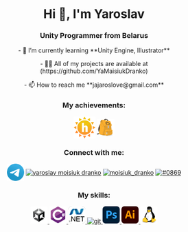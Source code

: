 <h1 align="center">Hi 👋, I'm Yaroslav</h1>
<h3 align="center">Unity Programmer from Belarus</h3>
<p align="center">
- 🌱 I’m currently learning **Unity Engine, Illustrator** </a>

<p align="center">
- 👨‍💻 All of my projects are available at (https://github.com/YaMaisiukDranko) </a>

<p align="center">
- 📫 How to reach me **jajaroslove@gmail.com** </a>

<h3 align="center">My achievements:</h3>
<p align="center">
<a href="https://summer.hackclub.com/" target="blank"><img align="center" src="https://github.com/YaMaisiukDranko/YaMaisiukDranko/blob/main/summer_of_making.svg" alt="HackClub" height="50" width="50" /></a>
<a href="https://education.github.com/pack" target="blank"><img align="center" src="https://github.com/YaMaisiukDranko/YaMaisiukDranko/blob/main/d6fe3e7025f9a9ae3f786e0cb77dea75.png" alt="StudentDeveloperPack" height="40" width="40" /></a>

<h3 align="center">Connect with me:</h3>
<p align="center">
<a href="https://t.me/YaMaisiukDranko" target="blank"><img align="center" src="https://github.com/YaMaisiukDranko/YaMaisiukDranko/blob/main/Telegram-Logo.png" alt="YaMaisiukDranko" height="40" width="40" /></a>
<a href="https://linkedin.com/in/yaroslav moisiuk dranko" target="blank"><img align="center" src="https://raw.githubusercontent.com/rahuldkjain/github-profile-readme-generator/master/src/images/icons/Social/linked-in-alt.svg" alt="yaroslav moisiuk dranko" height="30" width="40" /></a>
<a href="https://instagram.com/moisiuk_dranko" target="blank"><img align="center" src="https://raw.githubusercontent.com/rahuldkjain/github-profile-readme-generator/master/src/images/icons/Social/instagram.svg" alt="moisiuk_dranko" height="30" width="40" /></a>
<a href="https://discord.gg/#0869" target="blank"><img align="center" src="https://raw.githubusercontent.com/rahuldkjain/github-profile-readme-generator/master/src/images/icons/Social/discord.svg" alt="#0869" height="30" width="40" /></a>
</p>

<h3 align="center">My skills:</h3>
<p align="center">
<a href="https://unity.com/" target="_blank"> <img src="https://github.com/YaMaisiukDranko/YaMaisiukDranko/blob/main/Unity%20logo.png" alt="unity" width="40" height="40"/> </a> 
<a href="https://ru.wikipedia.org/wiki/C_Sharp" target="_blank"> <img src="https://raw.githubusercontent.com/devicons/devicon/master/icons/csharp/csharp-original.svg" alt="csharp" width="40" height="40"/> </a> 
<a href="https://dotnet.microsoft.com/" target="_blank"> <img src="https://github.com/YaMaisiukDranko/YaMaisiukDranko/blob/main/Net%20framework.png" alt="dotnet" width="40" height="40"/> </a> 
<a href="https://git-scm.com/" target="_blank"> <img src="https://www.vectorlogo.zone/logos/git-scm/git-scm-icon.svg" alt="git" width="40" height="40"/> </a> 
<a href="https://www.photoshop.com/en" target="_blank"> <img src="https://github.com/YaMaisiukDranko/YaMaisiukDranko/blob/main/PSD.png" 
alt="photoshop" width="40" height="40"/> </a> 
<a href="https://www.adobe.com/in/products/illustrator.html" target="_blank"> <img src="https://github.com/YaMaisiukDranko/YaMaisiukDranko/blob/main/Adobe_Illustrator_CC_icon.svg.png" alt="illustrator" width="40" height="40"/> </a> 
<a href="https://www.linux.org/" target="_blank"> <img src="https://raw.githubusercontent.com/devicons/devicon/master/icons/linux/linux-original.svg" alt="linux" width="40" height="40"/> </a> 
</p>
